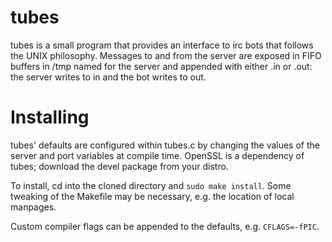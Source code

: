 tubes
=====

tubes is a small program that provides an interface to irc bots that follows
the UNIX philosophy. Messages to and from the server are exposed in FIFO
buffers in /tmp named for the server and appended with either .in or .out:
the server writes to in and the bot writes to out.

Installing
==========

tubes' defaults are configured within tubes.c by changing the values of the
server and port variables at compile time. OpenSSL is a dependency of tubes;
download the devel package from your distro.

To install, cd into the cloned directory and `sudo make install`. Some
tweaking of the Makefile may be necessary, e.g. the location of local manpages.

Custom compiler flags can be appended to the defaults, e.g. `CFLAGS=-fPIC`.
